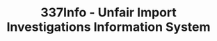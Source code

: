 ---
layout: default
bigquery: https://console.cloud.google.com/bigquery?p=patents-public-data&d=usitc_investigations&page=dataset&project=sheets-management-319211
citation: US International Trade Commission 337Info Unfair Import Investigations Information
  System
contributors: US International Trade Comission
cost: None
description: US International Trade Commission 337Info Unfair Import Investigations
  Information System contains data on investigations done under Section 337. Section
  337 declares the infringement of certain statutory intellectual property rights
  and other forms of unfair competition in import trade to be unlawful practices.
  Most Section 337 investigations involve allegations of patent or registered trademark
  infringement.
documentation: FAQ and tutorial available on the site
last_edit: Mon, 04 Apr 2022 19:10:40 GMT
location: https://pubapps2.usitc.gov/337external/
maintained_by: US International Trade Comission
schema_fields: '[''endDateMarkmanHearing'', ''teoIdDueDate'', ''trademarkNumbers'',
  ''lastUpdated'', ''markmanHearing'', ''teoProceedingInvolved'', ''complainant'',
  ''ouiiParticipation'', ''dateComplaintFiled'', ''title'', ''id'', ''respondent'',
  ''patentNumbers'', ''gcAttorney'', ''internalRemand'', ''investigationNo'', ''teoReliefGranted'',
  ''teoIdIssueDate'', ''cafcAppeals'', ''aljAssigned'', ''targetDate'', ''dateCreated'',
  ''invUnfairAct'', ''htsNumbers'', ''copyrightNumbers'', ''finalIdOnViolationIssue'',
  ''investigationType'', ''scheduledStartDateEvidHear'', ''finalDetViolation'', ''startDateMarkmanHearing'',
  ''publication_number'', ''scheduledEndDateEvidHear'', ''reportingRequirements'',
  ''patentNumber'', ''actualEndDateEvidHear'', ''finalDetNoViolation'', ''currentActiveALJ'',
  ''currentStatus'', ''finalIdOnViolationDue'', ''issueDateOtherNonFinal'', ''dateOfPublicationFrNotice'',
  ''ouiiAttorney'', ''docketNo'', ''actualStartDateEvidHear'', ''investigationTermDate'']'
shortname: unfair_import_investigations
tags:
- import
- legal
- trade
timeframe: 2008-2021 (prior to 2008 downloadable as a JSON file)
title: 337Info - Unfair Import Investigations Information System
uuid: 2721f5ec-e599-4890-9265-9706719fc71e
---